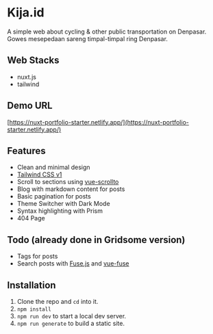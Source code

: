 # Kija.id

A simple web about cycling & other public transportation on Denpasar.
Gowes mesepedaan sareng timpal-timpal ring Denpasar.

## Web Stacks

- nuxt.js
- tailwind

<!-- ![screenshot](https://user-images.githubusercontent.com/4316355/89967318-2a4ce200-dc1f-11ea-86e9-2e3dc1d52a2d.jpg) -->

## Demo URL

[https://nuxt-portfolio-starter.netlify.app/](https://nuxt-portfolio-starter.netlify.app/)

## Features

- Clean and minimal design
- [Tailwind CSS v1](https://tailwindcss.com)
- Scroll to sections using [vue-scrollto](https://github.com/rigor789/vue-scrollto)
- Blog with markdown content for posts
- Basic pagination for posts
- Theme Switcher with Dark Mode
- Syntax highlighting with Prism
- 404 Page

## Todo (already done in Gridsome version)

- Tags for posts
- Search posts with [Fuse.js](https://fusejs.io) and [vue-fuse](https://github.com/shayneo/vue-fuse)

## Installation

1. Clone the repo and `cd` into it.
1. `npm install`
1. `npm run dev` to start a local dev server.
1. `npm run generate` to build a static site.

